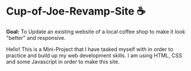 # Cup-of-Joe-Revamp-Site ☕


**Goal:** To Update an existing website of a local coffee shop to make it look "better" and responsive.

Hello! This is a Mini-Project that I have tasked myself with in order to practice and build up my web development skills.
I am using HTML, CSS and some Javascript in order to make this site.
